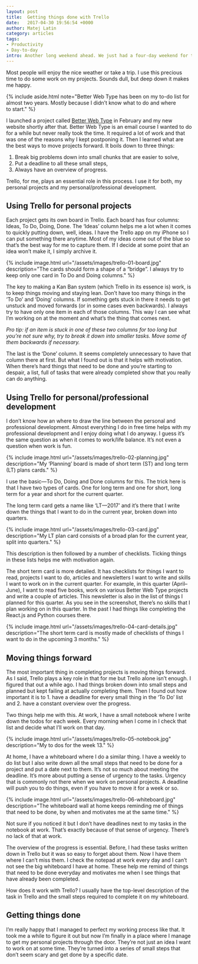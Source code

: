 ```yaml
---
layout: post
title:  Getting things done with Trello
date:   2017-04-30 19:56:54 +0000
author: Matej Latin
category: articles
tags:
- Productivity
- Day-to-day
intro: Another long weekend ahead. We just had a four-day weekend for the easter holidays and the coming Monday is May 1—another bank holiday.
---
```

Most people will enjoy the nice weather or take a trip. I use this precious time to do some work on my projects. Sounds dull, but deep down it makes me happy. 

{% include aside.html note="Better Web Type has been on my to-do list for almost two years. Mostly because I didn’t know what to do and where to&nbsp;start." %}

I launched a project called [Better Web Type](https://betterwebtype.com) in February and my new website shortly after that. Better Web Type is an email course I wanted to do for a while but never really took the time. It required a lot of work and that was one of the reasons why I kept postponing it. Then I learned what are the best ways to move projects forward. It boils down to three things:

1. Break big problems down into small chunks that are easier to solve,
2. Put a deadline to all these small steps,
3. Always have an overview of progress.

Trello, for me, plays an essential role in this process. I use it for both, my personal projects and my personal/professional development. 

## Using Trello for personal projects
Each project gets its own board in Trello. Each board has four columns: Ideas, To Do, Doing, Done. The ‘Ideas’ column helps me a lot when it comes to quickly putting down, well, ideas. I have the Trello app on my iPhone so I can put something there anytime. Most of my ideas come out of the blue so that’s the best way for me to capture them. If I decide at some point that an idea won’t make it, I simply archive it.

{% include image.html url="/assets/images/trello-01-board.jpg" description="The cards should form a shape of a “bridge”. I always try to keep only one card in To Do and Doing columns." %}

The key to making a Kan Ban system (which Trello in its essence is) work, is to keep things moving and staying lean. Don’t have too many things in the ‘To Do’ and ‘Doing’ columns. If something gets stuck in there it needs to get unstuck and moved forwards (or in some cases even backwards). I always try to have only one item in each of those columns. This way I can see what I’m working on at the moment and what’s the thing that comes next. 

*Pro tip: if an item is stuck in one of these two columns for too long but you’re not sure why, try to break it down into smaller tasks. Move some of them backwards if necessary.*

The last is the ‘Done’ column. It seems completely unnecessary to have that column there at first. But what I found out is that it helps with motivation. When there’s hard things that need to be done and you’re starting to despair, a list, full of tasks that were already completed show that you really can do anything. 

## Using Trello for personal/professional development
I don’t know how an where to draw the line between the personal and professional development. Almost everything I do in free time helps with my professional development and I enjoy doing what I do anyway. I guess it’s the same question as when it comes to work/life balance. It’s not even a question when work is fun.

{% include image.html url="/assets/images/trello-02-planning.jpg" description="My ‘Planning’ board is made of short term (ST) and long term (LT) plans cards." %}

I use the basic—To Do, Doing and Done columns for this. The trick here is that I have two types of cards. One for long term and one for short, long term for a year and short for the current quarter. 

The long term card gets a name like ‘LT—2017’ and it’s there that I write down the things that I want to do in the current year, broken down into quarters.

{% include image.html url="/assets/images/trello-03-card.jpg" description="My LT plan card consists of a broad plan for the current year, split into quarters." %}

This description is then followed by a number of checklists. Ticking things in these lists helps me with motivation again. 

The short term card is more detailed. It has checklists for things I want to read, projects I want to do, articles and newsletters I want to write and skills I want to work on in the current quarter. For example, in this quarter (April–June), I want to read five books, work on various Better Web Type projects and write a couple of articles. This newsletter is also in the list of things I planned for this quarter. As you see in the screenshot, there’s no skills that I plan working on in this quarter. In the past I had things like completing the React.js and Python courses there.

{% include image.html url="/assets/images/trello-04-card-details.jpg" description="The short term card is mostly made of checklists of things I want to do in the upcoming 3 months." %}

## Moving things forward
The most important thing in completing projects is moving things forward. As I said, Trello plays a key role in that for me but Trello alone isn’t enough. I figured that out a while ago. I had things broken down into small steps and planned but kept failing at actually completing them. Then I found out how important it is to 1. have a deadline for every small thing in the ‘To Do’ list and 2. have a constant overview over the progress. 

Two things help me with this. At work, I have a small notebook where I write down the todos for each week. Every morning when I come in I check that list and decide what I’ll work on that day.

{% include image.html url="/assets/images/trello-05-notebook.jpg" description="My to dos for the week 13." %}

At home, I have a whiteboard where I do a similar thing. I have a weekly to do list but I also write down all the small steps that need to be done for a project and put a date next to them. It’s not so much about meeting the deadline. It’s more about putting a sense of urgency to the tasks. Urgency that is commonly not there when we work on personal projects. A deadline will push you to do things, even if you have to move it for a week or so.

{% include image.html url="/assets/images/trello-06-whiteboard.jpg" description="The whiteboard wall at home keeps reminding me of things that need to be done, by when and motivates me at the same time." %}

Not sure if you noticed it but I don’t have deadlines next to my tasks in the notebook at work. That’s exactly because of that sense of urgency. There’s no lack of that at work.

The overview of the progress is essential. Before, I had these tasks written down in Trello but it was so easy to forget about them. Now I have them where I can’t miss them. I check the notepad at work every day and I can’t not see the big whiteboard I have at home. These help me remind of things that need to be done everyday and motivates me when I see things that have already been completed.

How does it work with Trello? I usually have the top-level description of the task in Trello and the small steps required to complete it on my whiteboard.

## Getting things done
I’m really happy that I managed to perfect my working process like that. It took me a while to figure it out but now I’m finally in a place where I manage to get my personal projects through the door. They’re not just an idea I want to work on at some time. They’re turned into a series of small steps that don’t seem scary and get done by a specific date.